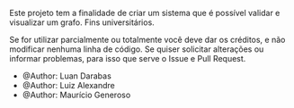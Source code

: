 Este projeto tem a finalidade de criar um sistema que é possível validar e visualizar um grafo. Fins universitários.

Se for utilizar parcialmente ou totalmente você deve dar os créditos, e não modificar nenhuma linha de código. Se quiser solicitar alterações ou informar problemas, para isso que serve o Issue e Pull Request.

* @Author: Luan Darabas
* @Author: Luiz Alexandre
* @Author: Maurício Generoso
